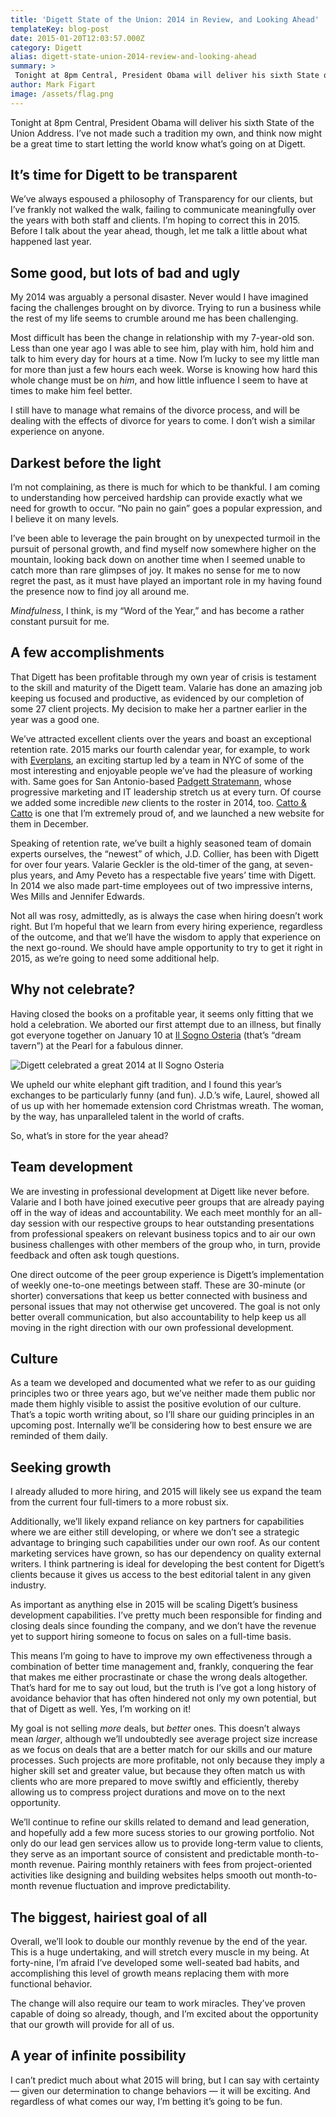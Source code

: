 ```yaml
---
title: 'Digett State of the Union: 2014 in Review, and Looking Ahead'
templateKey: blog-post
date: 2015-01-20T12:03:57.000Z
category: Digett
alias: digett-state-union-2014-review-and-looking-ahead
summary: > 
 Tonight at 8pm Central, President Obama will deliver his sixth State of the Union Address. I’ve not made such a tradition my own, and think now might be a great time to start letting the world know what’s going on at Digett.
author: Mark Figart
image: /assets/flag.png
---
```


Tonight at 8pm Central, President Obama will deliver his sixth State of the Union Address. I’ve not made such a tradition my own, and think now might be a great time to start letting the world know what’s going on at Digett.

It’s time for Digett to be transparent
--------------------------------------

We’ve always espoused a philosophy of Transparency for our clients, but I’ve frankly not walked the walk, failing to communicate meaningfully over the years with both staff and clients. I’m hoping to correct this in 2015. Before I talk about the year ahead, though, let me talk a little about what happened last year.

Some good, but lots of bad and ugly
-----------------------------------

My 2014 was arguably a personal disaster. Never would I have imagined facing the challenges brought on by divorce. Trying to run a business while the rest of my life seems to crumble around me has been challenging.

Most difficult has been the change in relationship with my 7-year-old son. Less than one year ago I was able to see him, play with him, hold him and talk to him every day for hours at a time. Now I’m lucky to see my little man for more than just a few hours each week. Worse is knowing how hard this whole change must be on _him_, and how little influence I seem to have at times to make him feel better.

I still have to manage what remains of the divorce process, and will be dealing with the effects of divorce for years to come. I don’t wish a similar experience on anyone.

Darkest before the light
------------------------

I’m not complaining, as there is much for which to be thankful. I am coming to understanding how perceived hardship can provide exactly what we need for growth to occur. “No pain no gain” goes a popular expression, and I believe it on many levels.

I’ve been able to leverage the pain brought on by unexpected turmoil in the pursuit of personal growth, and find myself now somewhere higher on the mountain, looking back down on another time when I seemed unable to catch more than rare glimpses of joy. It makes no sense for me to now regret the past, as it must have played an important role in my having found the presence now to find joy all around me.

_Mindfulness_, I think, is my “Word of the Year,” and has become a rather constant pursuit for me.

A few accomplishments
---------------------

That Digett has been profitable through my own year of crisis is testament to the skill and maturity of the Digett team. Valarie has done an amazing job keeping us focused and productive, as evidenced by our completion of some 27 client projects. My decision to make her a partner earlier in the year was a good one.

We’ve attracted excellent clients over the years and boast an exceptional retention rate. 2015 marks our fourth calendar year, for example, to work with [Everplans](https://www.everplans.com/), an exciting startup led by a team in NYC of some of the most interesting and enjoyable people we’ve had the pleasure of working with. Same goes for San Antonio-based [Padgett Stratemann](http://www.padgett-cpa.com/), whose progressive marketing and IT leadership stretch us at every turn. Of course we added some incredible _new_ clients to the roster in 2014, too. [Catto & Catto](http://www.catto.com/) is one that I’m extremely proud of, and we launched a new website for them in December.

Speaking of retention rate, we’ve built a highly seasoned team of domain experts ourselves, the “newest” of which, J.D. Collier, has been with Digett for over four years. Valarie Geckler is the old-timer of the gang, at seven-plus years, and Amy Peveto has a respectable five years’ time with Digett. In 2014 we also made part-time employees out of two impressive interns, Wes Mills and Jennifer Edwards.

Not all was rosy, admittedly, as is always the case when hiring doesn’t work right. But I’m hopeful that we learn from every hiring experience, regardless of the outcome, and that we’ll have the wisdom to apply that experience on the next go-round. We should have ample opportunity to try to get it right in 2015, as we’re going to need some additional help.

Why not celebrate?
------------------

Having closed the books on a profitable year, it seems only fitting that we hold a celebration. We aborted our first attempt due to an illness, but finally got everyone together on January 10 at [Il Sogno Osteria](http://atpearl.com/food/restaurants/il_sogno_osteria) (that’s “dream tavern”) at the Pearl for a fabulous dinner.

![Digett celebrated a great 2014 at Il Sogno Osteria](/sites/default/files/il-sogno-exterior.png)

We upheld our white elephant gift tradition, and I found this year’s exchanges to be particularly funny (and fun). J.D.’s wife, Laurel, showed all of us up with her homemade extension cord Christmas wreath. The woman, by the way, has unparalleled talent in the world of crafts.

So, what’s in store for the year ahead?

Team development
----------------

We are investing in professional development at Digett like never before. Valarie and I both have joined executive peer groups that are already paying off in the way of ideas and accountability. We each meet monthly for an all-day session with our respective groups to hear outstanding presentations from professional speakers on relevant business topics and to air our own business challenges with other members of the group who, in turn, provide feedback and often ask tough questions.

One direct outcome of the peer group experience is Digett’s implementation of weekly one-to-one meetings between staff. These are 30-minute (or shorter) conversations that keep us better connected with business and personal issues that may not otherwise get uncovered. The goal is not only better overall communication, but also accountability to help keep us all moving in the right direction with our own professional development.

Culture
-------

As a team we developed and documented what we refer to as our guiding principles two or three years ago, but we’ve neither made them public nor made them highly visible to assist the positive evolution of our culture. That’s a topic worth writing about, so I’ll share our guiding principles in an upcoming post. Internally we’ll be considering how to best ensure we are reminded of them daily.

Seeking growth
--------------

I already alluded to more hiring, and 2015 will likely see us expand the team from the current four full-timers to a more robust six.

Additionally, we’ll likely expand reliance on key partners for capabilities where we are either still developing, or where we don’t see a strategic advantage to bringing such capabilities under our own roof. As our content marketing services have grown, so has our dependency on quality external writers. I think partnering is ideal for developing the best content for Digett’s clients because it gives us access to the best editorial talent in any given industry.

As important as anything else in 2015 will be scaling Digett’s business development capabilities. I’ve pretty much been responsible for finding and closing deals since founding the company, and we don’t have the revenue yet to support hiring someone to focus on sales on a full-time basis.

This means I’m going to have to improve my own effectiveness through a combination of better time management and, frankly, conquering the fear that makes me either procrastinate or chase the wrong deals altogether. That’s hard for me to say out loud, but the truth is I’ve got a long history of avoidance behavior that has often hindered not only my own potential, but that of Digett as well. Yes, I’m working on it!

My goal is not selling _more_ deals, but _better_ ones. This doesn’t always mean _larger_, although we’ll undoubtedly see average project size increase as we focus on deals that are a better match for our skills and our mature processes. Such projects are more profitable, not only because they imply a higher skill set and greater value, but because they often match us with clients who are more prepared to move swiftly and efficiently, thereby allowing us to compress project durations and move on to the next opportunity.

We’ll continue to refine our skills related to demand and lead generation, and hopefully add a few more sucess stories to our growing portfolio. Not only do our lead gen services allow us to provide long-term value to clients, they serve as an important source of consistent and predictable month-to-month revenue. Pairing monthly retainers with fees from project-oriented activities like designing and building websites helps smooth out month-to-month revenue fluctuation and improve predictability.

The biggest, hairiest goal of all
---------------------------------

Overall, we’ll look to double our monthly revenue by the end of the year. This is a huge undertaking, and will stretch every muscle in my being. At forty-nine, I’m afraid I’ve developed some well-seated bad habits, and accomplishing this level of growth means replacing them with more functional behavior.

The change will also require our team to work miracles. They’ve proven capable of doing so already, though, and I’m excited about the opportunity that our growth will provide for all of us.

A year of infinite possibility
------------------------------

I can’t predict much about what 2015 will bring, but I can say with certainty — given our determination to change behaviors — it will be exciting. And regardless of what comes our way, I’m betting it’s going to be fun.